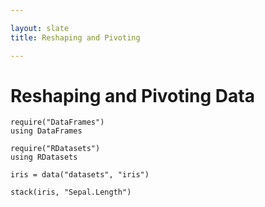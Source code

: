 ```yaml
---

layout: slate
title: Reshaping and Pivoting

---
```


# Reshaping and Pivoting Data

    require("DataFrames")
    using DataFrames

    require("RDatasets")
    using RDatasets

    iris = data("datasets", "iris")

    stack(iris, "Sepal.Length")
